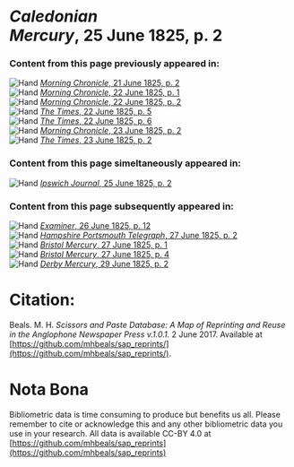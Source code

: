 # *Caledonian Mercury*, 25 June 1825, p. 2  
  
### Content from this page previously appeared in:  
![Hand](http://scissorsandpaste.net/wp-content/uploads/2017/06/smallhandpointer.png) [*Morning Chronicle*, 21 June 1825, p. 2](https://mhbeals.github.io/sap_html/Morning-Chronicle/Morning-Chronicle-21-June-1825-p-2)  
![Hand](http://scissorsandpaste.net/wp-content/uploads/2017/06/smallhandpointer.png) [*Morning Chronicle*, 22 June 1825, p. 1](https://mhbeals.github.io/sap_html/Morning-Chronicle/Morning-Chronicle-22-June-1825-p-1)  
![Hand](http://scissorsandpaste.net/wp-content/uploads/2017/06/smallhandpointer.png) [*Morning Chronicle*, 22 June 1825, p. 2](https://mhbeals.github.io/sap_html/Morning-Chronicle/Morning-Chronicle-22-June-1825-p-2)  
![Hand](http://scissorsandpaste.net/wp-content/uploads/2017/06/smallhandpointer.png) [*The Times*, 22 June 1825, p. 5](https://mhbeals.github.io/sap_html/The-Times/The-Times-22-June-1825-p-5)  
![Hand](http://scissorsandpaste.net/wp-content/uploads/2017/06/smallhandpointer.png) [*The Times*, 22 June 1825, p. 6](https://mhbeals.github.io/sap_html/The-Times/The-Times-22-June-1825-p-6)  
![Hand](http://scissorsandpaste.net/wp-content/uploads/2017/06/smallhandpointer.png) [*Morning Chronicle*, 23 June 1825, p. 2](https://mhbeals.github.io/sap_html/Morning-Chronicle/Morning-Chronicle-23-June-1825-p-2)  
![Hand](http://scissorsandpaste.net/wp-content/uploads/2017/06/smallhandpointer.png) [*The Times*, 23 June 1825, p. 2](https://mhbeals.github.io/sap_html/The-Times/The-Times-23-June-1825-p-2)  
  
### Content from this page simeltaneously appeared in:  
![Hand](http://scissorsandpaste.net/wp-content/uploads/2017/06/smallhandpointer.png) [*Ipswich Journal*, 25 June 1825, p. 2](https://mhbeals.github.io/sap_html/Ipswich-Journal/Ipswich-Journal-25-June-1825-p-2)  
  
### Content from this page subsequently appeared in:  
![Hand](http://scissorsandpaste.net/wp-content/uploads/2017/06/smallhandpointer.png) [*Examiner*, 26 June 1825, p. 12](https://mhbeals.github.io/sap_html/Examiner/Examiner-26-June-1825-p-12)  
![Hand](http://scissorsandpaste.net/wp-content/uploads/2017/06/smallhandpointer.png) [*Hampshire Portsmouth Telegraph*, 27 June 1825, p. 2](https://mhbeals.github.io/sap_html/Hampshire-Portsmouth-Telegraph/Hampshire-Portsmouth-Telegraph-27-June-1825-p-2)  
![Hand](http://scissorsandpaste.net/wp-content/uploads/2017/06/smallhandpointer.png) [*Bristol Mercury*, 27 June 1825, p. 1](https://mhbeals.github.io/sap_html/Bristol-Mercury/Bristol-Mercury-27-June-1825-p-1)  
![Hand](http://scissorsandpaste.net/wp-content/uploads/2017/06/smallhandpointer.png) [*Bristol Mercury*, 27 June 1825, p. 4](https://mhbeals.github.io/sap_html/Bristol-Mercury/Bristol-Mercury-27-June-1825-p-4)  
![Hand](http://scissorsandpaste.net/wp-content/uploads/2017/06/smallhandpointer.png) [*Derby Mercury*, 29 June 1825, p. 2](https://mhbeals.github.io/sap_html/Derby-Mercury/Derby-Mercury-29-June-1825-p-2)  


# Citation: 

Beals. M. H. *Scissors and Paste Database: A Map of Reprinting and Reuse in the Anglophone Newspaper Press v.1.0.1.* 2 June 2017. Available at [https://github.com/mhbeals/sap_reprints/](https://github.com/mhbeals/sap_reprints/). 

# Nota Bona

Bibliometric data is time consuming to produce but benefits us all. Please remember to cite or acknowledge this and any other bibliometric data you use in your research. All data is available CC-BY 4.0 at [https://github.com/mhbeals/sap_reprints](https://github.com/mhbeals/sap_reprints)